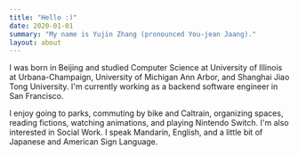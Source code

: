 ```yaml
---
title: "Hello :)"
date: 2020-01-01
summary: "My name is Yujin Zhang (pronounced You-jean Jaang)."
layout: about
---
```




I was born in Beijing and studied Computer Science at University of Illinois at Urbana-Champaign, University of Michigan Ann Arbor, and Shanghai Jiao Tong University. I'm currently working as a backend software engineer in San Francisco.


I enjoy going to parks, commuting by bike and Caltrain, organizing spaces, reading fictions, watching animations, and playing Nintendo Switch. I'm also interested in Social Work. I speak Mandarin, English, and a little bit of Japanese and American Sign Language.


